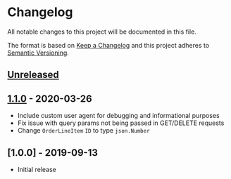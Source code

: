 # Changelog

All notable changes to this project will be documented in this file.

The format is based on [Keep a Changelog](http://keepachangelog.com/en/1.0.0/)
and this project adheres to [Semantic Versioning](http://semver.org/spec/v2.0.0.html).

## [Unreleased]

## [1.1.0] - 2020-03-26
- Include custom user agent for debugging and informational purposes
- Fix issue with query params not being passed in GET/DELETE requests
- Change `OrderLineItem` `ID` to type `json.Number`

## [1.0.0] - 2019-09-13
- Initial release

[Unreleased]: https://github.com/taxjar/taxjar-go/compare/v1.1.0...HEAD
[1.1.0]: https://github.com/taxjar/taxjar-go/compare/v1.0.0...v1.1.0
